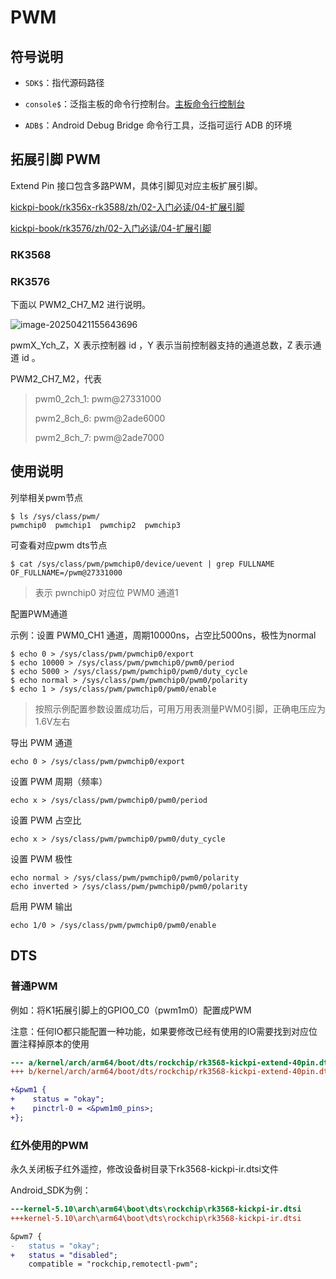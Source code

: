 # PWM



## 符号说明

* `SDK$`：指代源码路径

* `console$`：泛指主板的命令行控制台。[主板命令行控制台](../02-入门必读/02-快速使用.md#console_readme)

* `ADB$`：Android Debug Bridge 命令行工具，泛指可运行 ADB 的环境



## 拓展引脚 PWM

Extend Pin 接口包含多路PWM，具体引脚见对应主板扩展引脚。

[kickpi-book/rk356x-rk3588/zh/02-入门必读/04-扩展引脚](../../../rk356x-rk3588/zh/02-入门必读/04-扩展引脚)

[kickpi-book/rk3576/zh/02-入门必读/04-扩展引脚](../../../rk3576/zh/02-入门必读/04-扩展引脚)

### RK3568



### RK3576

下面以 PWM2_CH7_M2 进行说明。

![image-20250421155643696](C:\Users\16708\AppData\Roaming\Typora\typora-user-images\image-20250421155643696.png)



pwmX_Ych_Z，X 表示控制器 id ，Y 表示当前控制器支持的通道总数，Z 表示通道 id 。

PWM2_CH7_M2，代表

> pwm0_2ch_1: pwm@27331000
>
> pwm2_8ch_6: pwm@2ade6000
>
> pwm2_8ch_7: pwm@2ade7000



## 使用说明

列举相关pwm节点

```
$ ls /sys/class/pwm/
pwmchip0  pwmchip1  pwmchip2  pwmchip3
```

可查看对应pwm dts节点

```
$ cat /sys/class/pwm/pwmchip0/device/uevent | grep FULLNAME
OF_FULLNAME=/pwm@27331000
```

>表示 pwnchip0 对应位 PWM0 通道1

配置PWM通道

示例：设置 PWM0_CH1 通道，周期10000ns，占空比5000ns，极性为normal

```
$ echo 0 > /sys/class/pwm/pwmchip0/export
$ echo 10000 > /sys/class/pwm/pwmchip0/pwm0/period
$ echo 5000 > /sys/class/pwm/pwmchip0/pwm0/duty_cycle
$ echo normal > /sys/class/pwm/pwmchip0/pwm0/polarity
$ echo 1 > /sys/class/pwm/pwmchip0/pwm0/enable
```

> 按照示例配置参数设置成功后，可用万用表测量PWM0引脚，正确电压应为1.6V左右

导出 PWM 通道

```
echo 0 > /sys/class/pwm/pwmchip0/export
```

设置 PWM 周期（频率）

```
echo x > /sys/class/pwm/pwmchip0/pwm0/period
```

设置 PWM 占空比

```
echo x > /sys/class/pwm/pwmchip0/pwm0/duty_cycle
```

设置 PWM 极性

```
echo normal > /sys/class/pwm/pwmchip0/pwm0/polarity
echo inverted > /sys/class/pwm/pwmchip0/pwm0/polarity
```

启用 PWM 输出

```
echo 1/0 > /sys/class/pwm/pwmchip0/pwm0/enable
```



## DTS

### 普通PWM

例如：将K1拓展引脚上的GPIO0_C0（pwm1m0）配置成PWM

注意：任何IO都只能配置一种功能，如果要修改已经有使用的IO需要找到对应位置注释掉原本的使用

```diff
--- a/kernel/arch/arm64/boot/dts/rockchip/rk3568-kickpi-extend-40pin.dtsi
+++ b/kernel/arch/arm64/boot/dts/rockchip/rk3568-kickpi-extend-40pin.dtsi

+&pwm1 {
+    status = "okay";
+    pinctrl-0 = <&pwm1m0_pins>;
+};
```



### 红外使用的PWM

永久关闭板子红外遥控，修改设备树目录下rk3568-kickpi-ir.dtsi文件

Android_SDK为例：

```diff
---kernel-5.10\arch\arm64\boot\dts\rockchip\rk3568-kickpi-ir.dtsi
+++kernel-5.10\arch\arm64\boot\dts\rockchip\rk3568-kickpi-ir.dtsi

&pwm7 {
-   status = "okay";
+   status = "disabled";
    compatible = "rockchip,remotectl-pwm";
```



